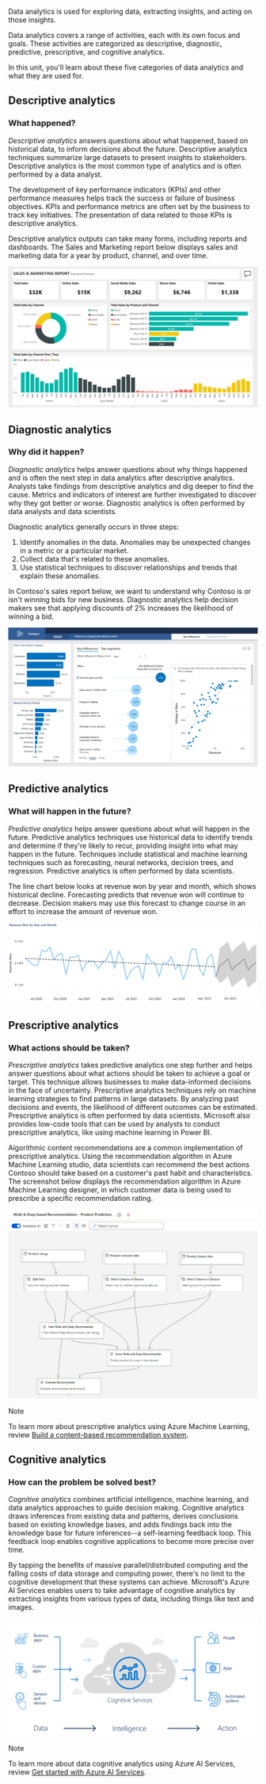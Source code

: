 Data analytics is used for exploring data, extracting insights, and acting on those insights.

Data analytics covers a range of activities, each with its own focus and goals. These activities are categorized as descriptive, diagnostic, predictive, prescriptive, and cognitive analytics.

In this unit, you'll learn about these five categories of data analytics and what they are used for.

## Descriptive analytics
### What happened?

*Descriptive analytics* answers questions about what happened, based on historical data, to inform decisions about the future. Descriptive analytics techniques summarize large datasets to present insights to stakeholders. Descriptive analytics is the most common type of analytics and is often performed by a data analyst.

The development of key performance indicators (KPIs) and other performance measures helps track the success or failure of business objectives. KPIs and performance metrics are often set by the business to track key initiatives. The presentation of data related to those KPIs is descriptive analytics.

Descriptive analytics outputs can take many forms, including reports and dashboards. The Sales and Marketing report below displays sales and marketing data for a year by product, channel, and over time.

![Power BI report displaying sales and marketing data including key metrics such as total sales and online sales. The report looks at sales data by product and channel and over time in a bar chart.](../media/descriptive-analytics.png)

## Diagnostic analytics
### Why did it happen?

*Diagnostic analytics* helps answer questions about why things happened and is often the next step in data analytics after descriptive analytics. Analysts take findings from descriptive analytics and dig deeper to find the cause. Metrics and indicators of interest are further investigated to discover why they got better or worse. Diagnostic analytics is often performed by data analysts and data scientists.

Diagnostic analytics generally occurs in three steps:

1. Identify anomalies in the data. Anomalies may be unexpected changes in a metric or a particular market.
1. Collect data that's related to these anomalies.
1. Use statistical techniques to discover relationships and trends that explain these anomalies.

In Contoso's sales report below, we want to understand why Contoso is or isn't winning bids for new business. Diagnostic analytics help decision makers see that applying discounts of 2% increases the likelihood of winning a bid.

![Power BI report displaying Contoso sales data including key metrics such as percent of bids closed by category. The report displays a key influencers visual displaying a chart that shows that the likelihood of winning a bid increases by 2.76x when the discount goes up by 0.02.](../media/diagnostic-analytics.png)

## Predictive analytics
### What will happen in the future?

*Predictive analytics* helps answer questions about what will happen in the future. Predictive analytics techniques use historical data to identify trends and determine if they're likely to recur, providing insight into what may happen in the future. Techniques include statistical and machine learning techniques such as forecasting, neural networks, decision trees, and regression. Predictive analytics is often performed by data scientists.

The line chart below looks at revenue won by year and month, which shows historical decline. Forecasting predicts that revenue won will continue to decrease. Decision makers may use this forecast to change course in an effort to increase the amount of revenue won.

![A line chart with a clear downward trend in revenue won by year and month. The line chart includes a forecast which displays that revenue won will continue to decrease into the next year.](../media/predictive-analytics.png)

## Prescriptive analytics
### What actions should be taken?

*Prescriptive analytics* takes predictive analytics one step further and helps answer questions about what actions should be taken to achieve a goal or target. This technique allows businesses to make data-informed decisions in the face of uncertainty. Prescriptive analytics techniques rely on machine learning strategies to find patterns in large datasets. By analyzing past decisions and events, the likelihood of different outcomes can be estimated. Prescriptive analytics is often performed by data scientists. Microsoft also provides low-code tools that can be used by analysts to conduct prescriptive analytics, like using machine learning in Power BI.

Algorithmic content recommendations are a common implementation of prescriptive analytics. Using the recommendation algorithm in Azure Machine Learning studio, data scientists can recommend the best actions Contoso should take based on a customer's past habit and characteristics. The screenshot below displays the recommendation algorithm in Azure Machine Learning designer, in which customer data is being used to prescribe a specific recommendation rating.

![Prescriptive analytics using Azure Machine Learning studio, using the recommender component of Azure ML designer.](../media/prescriptive-analytics.png)

> [!NOTE]
> To learn more about prescriptive analytics using Azure Machine Learning, review [Build a content-based recommendation system](/azure/architecture/example-scenario/ai/scalable-personalization-with-content-based-recommendation-system).

## Cognitive analytics
### How can the problem be solved best?

*Cognitive analytics* combines artificial intelligence, machine learning, and data analytics approaches to guide decision making. Cognitive analytics draws inferences from existing data and patterns, derives conclusions based on existing knowledge bases, and adds findings back into the knowledge base for future inferences--a self-learning feedback loop. This feedback loop enables cognitive applications to become more precise over time.

By tapping the benefits of massive parallel/distributed computing and the falling costs of data storage and computing power, there's no limit to the cognitive development that these systems can achieve. Microsoft's Azure AI Services enables users to take advantage of cognitive analytics by extracting insights from various types of data, including things like text and images.

![A diagram of Microsoft's Azure AI Services platform featuring, Microsoft’s fully managed intelligent, big data and advanced analytics offering in the cloud.](../media/cognitive-analytics.png)

> [!NOTE]
> To learn more about data cognitive analytics using Azure AI Services, review [Get started with Azure AI Services](/azure/architecture/example-scenario/ai/scalable-personalization-with-content-based-recommendation-system).
